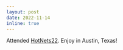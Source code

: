 ```yaml
---
layout: post
date: 2022-11-14
inline: true
---
```


Attended [HotNets22](https://conferences.sigcomm.org/hotnets/2022/). Enjoy in Austin, Texas!
